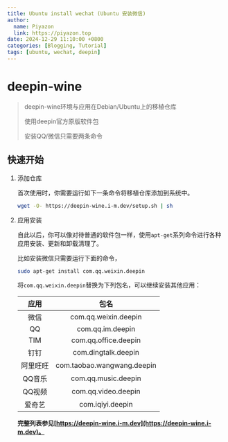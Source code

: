 ```yaml
---
title: Ubuntu install wechat (Ubuntu 安装微信)
author:
  name: Piyazon
  link: https://piyazon.top
date: 2024-12-29 11:10:00 +0800
categories: [Blogging, Tutorial]
tags: [ubuntu, wechat, deepin]
---
```


# deepin-wine

> deepin-wine环境与应用在Debian/Ubuntu上的移植仓库
>
> 使用deepin官方原版软件包
>
> 安装QQ/微信只需要两条命令


## 快速开始

1. 添加仓库

   首次使用时，你需要运行如下一条命令将移植仓库添加到系统中。

   ```sh
   wget -O- https://deepin-wine.i-m.dev/setup.sh | sh
   ```

2. 应用安装

   自此以后，你可以像对待普通的软件包一样，使用`apt-get`系列命令进行各种应用安装、更新和卸载清理了。

   比如安装微信只需要运行下面的命令，

   ```sh
   sudo apt-get install com.qq.weixin.deepin
   ```

   将`com.qq.weixin.deepin`替换为下列包名，可以继续安装其他应用：

   |   应用   |            包名            |
   | :------: | :------------------------: |
   |   微信   |    com.qq.weixin.deepin    |
   |    QQ    |      com.qq.im.deepin      |
   |   TIM    |    com.qq.office.deepin    |
   |   钉钉   |    com.dingtalk.deepin     |
   | 阿里旺旺 | com.taobao.wangwang.deepin |
   |  QQ音乐  |    com.qq.music.deepin     |
   |  QQ视频  |    com.qq.video.deepin     |
   |  爱奇艺  |      com.iqiyi.deepin      |

   **完整列表参见[https://deepin-wine.i-m.dev](https://deepin-wine.i-m.dev)。**





